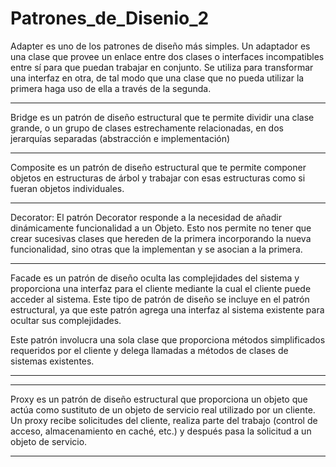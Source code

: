 # Patrones_de_Disenio_2

Adapter es uno de los patrones de diseño más simples. Un adaptador es una clase que provee un enlace entre dos clases o interfaces incompatibles entre sí para que puedan trabajar en conjunto. Se utiliza para transformar una interfaz en otra, de tal modo que una clase que no pueda utilizar la primera haga uso de ella a través de la segunda.

-------------------------------------------------------------------------------------------------------------------------------------------------------------------

Bridge es un patrón de diseño estructural que te permite dividir una clase grande, o un grupo de clases estrechamente relacionadas, en dos jerarquías separadas (abstracción e implementación)

---------------------------------------------------------------------------------------------------------------------------------------------------------------------

Composite es un patrón de diseño estructural que te permite componer objetos en estructuras de árbol y trabajar con esas estructuras como si fueran objetos individuales.

---------------------------------------------------------------------------------------------------------------------------------------------------------------------

Decorator: El patrón Decorator responde a la necesidad de añadir dinámicamente funcionalidad a un Objeto. Esto nos permite no tener que crear sucesivas clases que hereden de la primera incorporando la nueva funcionalidad, sino otras que la implementan y se asocian a la primera.

---------------------------------------------------------------------------------------------------------------------------------------------------------------------

Facade es un patrón de diseño oculta las complejidades del sistema y proporciona una interfaz para el cliente mediante la cual el cliente puede acceder al sistema.
Este tipo de patrón de diseño se incluye en el patrón estructural, ya que este patrón agrega una interfaz al sistema existente para ocultar sus complejidades.

Este patrón involucra una sola clase que proporciona métodos simplificados requeridos por el cliente y delega llamadas a métodos de clases de sistemas existentes.

---------------------------------------------------------------------------------------------------------------------------------------------------------------------




---------------------------------------------------------------------------------------------------------------------------------------------------------------------

Proxy es un patrón de diseño estructural que proporciona un objeto que actúa como sustituto de un objeto de servicio real utilizado por un cliente. Un proxy recibe solicitudes del cliente, realiza parte del trabajo (control de acceso, almacenamiento en caché, etc.) y después pasa la solicitud a un objeto de servicio.

--------------------------------------------------------------------------------------------------------------------------------------------------------------------








